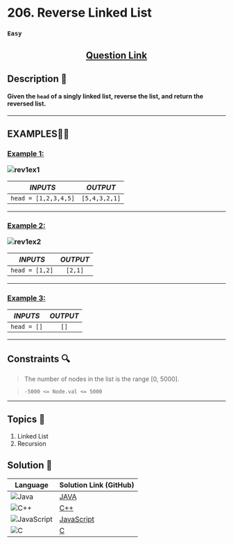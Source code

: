 # 206. Reverse Linked List

### `Easy`


<h2 align="center">
<a href="https://leetcode.com/problems/reverse-linked-list/description/"><strong>Question Link</strong></a>
</h2>


## Description 📑

#### Given the `head` of a singly linked list, reverse the list, and return the reversed list.

---

## **EXAMPLES**💫✨ </br>

<h3>

<ins>**Example 1**:</ins> </br>

![rev1ex1](https://github.com/user-attachments/assets/5c4501f8-2f3b-45d8-8bf1-0811f80e8020)


| _INPUTS_ | _OUTPUT_ |
| :-----------: | :-----------: |
| `head = [1,2,3,4,5]` | `[5,4,3,2,1]` |

</h3>


____
<h3>

<ins>**Example 2**:</ins> </br>

![rev1ex2](https://github.com/user-attachments/assets/c53237a3-cf66-49e3-9ba9-804ed05d45d9)


| _INPUTS_ | _OUTPUT_ |
| :-----------: | :-----------: |
| `head = [1,2]` | `[2,1]` |

</h3>

___

<h3>

<ins>**Example 3**:</ins> </br>

| _INPUTS_ | _OUTPUT_ |
| :-----------: | :-----------: |
| `head = []` | `[]` |

</h3>


___

## Constraints 🔍

> The number of nodes in the list is the range [0, 5000].</br>

> `-5000 <= Node.val <= 5000` 

___

## Topics 📝

1. Linked List
2. Recursion


## Solution 📃

|  Language   |  Solution Link (GitHub) |
| ------------- | ------------- |
|  ![Java](https://img.shields.io/badge/java-%23ED8B00.svg?style=flat&logo=openjdk&logoColor=white)  | [JAVA]() |
|  ![C++](https://img.shields.io/badge/c++-%2300599C.svg?style=plastic&logo=c%2B%2B&logoColor=white)  | [C++]()  |
|  ![JavaScript](https://img.shields.io/badge/javascript-%23323330.svg?style=flat&logo=javascript&logoColor=%23F7DF1E)  | [JavaScript]() |
|![C](https://img.shields.io/badge/c-%2300599C.svg?style=plastic&logo=c&logoColor=white)| [C]() |
